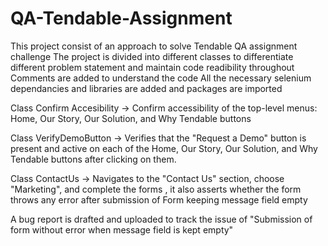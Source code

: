 # QA-Tendable-Assignment

This project consist of an approach to solve Tendable QA assignment challenge 
The project is divided into different classes to differentiate different problem statement and maintain code readibility throughout
Comments are added to understand the code 
All the necessary selenium dependancies and libraries are added and packages are imported

Class Confirm Accesibility -> Confirm accessibility of the top-level menus: Home, Our Story, Our Solution, and Why 
Tendable buttons 

Class VerifyDemoButton ->  Verifies that the "Request a Demo" button is present and active on each of the 
Home, Our Story, Our Solution, and Why Tendable buttons after clicking on them.

Class ContactUs -> Navigates to the "Contact Us" section, choose "Marketing", and complete the forms , it also asserts whether the form throws any error after submission of Form keeping message field empty

A bug report is drafted and uploaded to track the issue of "Submission of form without error when message field is kept empty"


